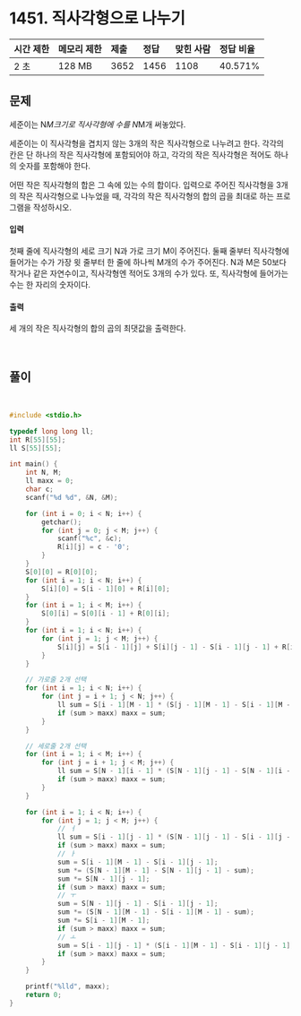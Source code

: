 # 1451. 직사각형으로 나누기

| 시간 제한 | 메모리 제한 | 제출 | 정답 | 맞힌 사람 | 정답 비율 |
| :-------- | :---------- | :--- | :--- | :-------- | :-------- |
| 2 초      | 128 MB      | 3652 | 1456 | 1108      | 40.571%   |

## 문제

세준이는 N*M크기로 직사각형에 수를 N*M개 써놓았다.

세준이는 이 직사각형을 겹치지 않는 3개의 작은 직사각형으로 나누려고 한다. 각각의 칸은 단 하나의 작은 직사각형에 포함되어야 하고, 각각의 작은 직사각형은 적어도 하나의 숫자를 포함해야 한다.

어떤 작은 직사각형의 합은 그 속에 있는 수의 합이다. 입력으로 주어진 직사각형을 3개의 작은 직사각형으로 나누었을 때, 각각의 작은 직사각형의 합의 곱을 최대로 하는 프로그램을 작성하시오.

#### 입력

첫째 줄에 직사각형의 세로 크기 N과 가로 크기 M이 주어진다. 둘째 줄부터 직사각형에 들어가는 수가 가장 윗 줄부터 한 줄에 하나씩 M개의 수가 주어진다. N과 M은 50보다 작거나 같은 자연수이고, 직사각형엔 적어도 3개의 수가 있다. 또, 직사각형에 들어가는 수는 한 자리의 숫자이다.

#### 출력

세 개의 작은 직사각형의 합의 곱의 최댓값을 출력한다.

<br/>

## 풀이

<br/>

```c++
#include <stdio.h>

typedef long long ll;
int R[55][55];
ll S[55][55];

int main() {
	int N, M;
	ll maxx = 0;
	char c;
	scanf("%d %d", &N, &M);

	for (int i = 0; i < N; i++) {
		getchar();
		for (int j = 0; j < M; j++) {
			scanf("%c", &c);
			R[i][j] = c - '0';
		}
	}
	S[0][0] = R[0][0];
	for (int i = 1; i < N; i++) {
		S[i][0] = S[i - 1][0] + R[i][0];
	}
	for (int i = 1; i < M; i++) {
		S[0][i] = S[0][i - 1] + R[0][i];
	}
	for (int i = 1; i < N; i++) {
		for (int j = 1; j < M; j++) {
			S[i][j] = S[i - 1][j] + S[i][j - 1] - S[i - 1][j - 1] + R[i][j];
		}
	}

	// 가로줄 2개 선택
	for (int i = 1; i < N; i++) {
		for (int j = i + 1; j < N; j++) {
			ll sum = S[i - 1][M - 1] * (S[j - 1][M - 1] - S[i - 1][M - 1]) * (S[N - 1][M - 1] - S[j - 1][M - 1]);
			if (sum > maxx) maxx = sum;
		}
	}

	// 세로줄 2개 선택
	for (int i = 1; i < M; i++) {
		for (int j = i + 1; j < M; j++) {
			ll sum = S[N - 1][i - 1] * (S[N - 1][j - 1] - S[N - 1][i - 1]) * (S[N - 1][M - 1] - S[N - 1][j - 1]);
			if (sum > maxx) maxx = sum;
		}
	}

	for (int i = 1; i < N; i++) {
		for (int j = 1; j < M; j++) {
			// ㅓ
			ll sum = S[i - 1][j - 1] * (S[N - 1][j - 1] - S[i - 1][j - 1]) * (S[N - 1][M - 1] - S[N - 1][j - 1]);
			if (sum > maxx) maxx = sum;
			// ㅏ
			sum = S[i - 1][M - 1] - S[i - 1][j - 1];
			sum *= (S[N - 1][M - 1] - S[N - 1][j - 1] - sum);
			sum *= S[N - 1][j - 1];
			if (sum > maxx) maxx = sum;
			// ㅜ
			sum = S[N - 1][j - 1] - S[i - 1][j - 1];
			sum *= (S[N - 1][M - 1] - S[i - 1][M - 1] - sum);
			sum *= S[i - 1][M - 1];
			if (sum > maxx) maxx = sum;
			// ㅗ
			sum = S[i - 1][j - 1] * (S[i - 1][M - 1] - S[i - 1][j - 1]) * (S[N - 1][M - 1] - S[i - 1][M - 1]);
			if (sum > maxx) maxx = sum;
		}
	}

	printf("%lld", maxx);
	return 0;
}
```
